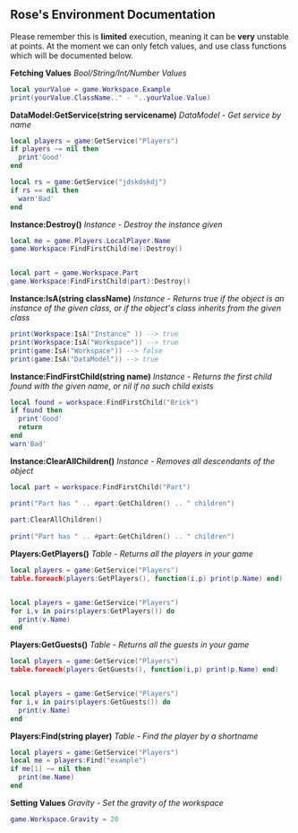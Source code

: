 ## Rose's Environment Documentation

Please remember this is __limited__ execution, meaning it can be **very** unstable at points.
At the moment we can only fetch values, and use class functions which will be documented below.

__Fetching Values__
_Bool/String/Int/Number Values_
```lua
local yourValue = game.Workspace.Example
print(yourValue.ClassName.." - "..yourValue.Value)
```

__DataModel:GetService(string servicename)__
_DataModel - Get service by name_
```lua
local players = game:GetService("Players")
if players ~= nil then
  print'Good'
end

local rs = game:GetService("jdskdskdj")
if rs == nil then
  warn'Bad'
end
```

__Instance:Destroy()__
_Instance - Destroy the instance given_
```lua
local me = game.Players.LocalPlayer.Name
game.Workspace:FindFirstChild(me):Destroy()


local part = game.Workspace.Part
game.Workspace:FindFirstChild(part):Destroy()
```

__Instance:IsA(string className)__
_Instance - Returns true if the object is an instance of the given class, or if the object's class inherits from the given class_
```lua
print(Workspace:IsA("Instance" )) --> true
print(Workspace:IsA("Workspace")) --> true
print(game:IsA("Workspace")) --> false
print(game:IsA("DataModel")) --> true
```

__Instance:FindFirstChild(string name)__
_Instance - Returns the first child found with the given name, or nil if no such child exists_
```lua
local found = workspace:FindFirstChild("Brick")
if found then 
  print'Good'
  return
end
warn'Bad'
```


__Instance:ClearAllChildren()__
_Instance - Removes all descendants of the object_
```lua
local part = workspace:FindFirstChild("Part")

print("Part has " .. #part:GetChildren() .. " children")
 
part:ClearAllChildren()
 
print("Part has " .. #part:GetChildren() .. " children")
```

__Players:GetPlayers()__
_Table - Returns all the players in your game_
```lua
local players = game:GetService("Players")
table.foreach(players:GetPlayers(), function(i,p) print(p.Name) end)


local players = game:GetService("Players")
for i,v in pairs(players:GetPlayers()) do
  print(v.Name)
end
```

__Players:GetGuests()__
_Table - Returns all the guests in your game_
```lua
local players = game:GetService("Players")
table.foreach(players:GetGuests(), function(i,p) print(p.Name) end)


local players = game:GetService("Players")
for i,v in pairs(players:GetGuests()) do
  print(v.Name)
end
```

__Players:Find(string player)__
_Table - Find the player by a shortname_
```lua
local players = game:GetService("Players")
local me = players:Find("example")
if me[1] ~= nil then
  print(me.Name)
end
```

__Setting Values__
_Gravity - Set the gravity of the workspace_
```lua
game.Workspace.Gravity = 20
```

